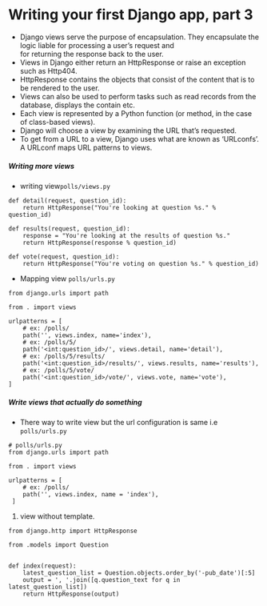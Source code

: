 # Writing your first Django app, part 3    
* Django views serve the purpose of encapsulation. They encapsulate the logic liable for processing a user’s request and    
for returning the response back to the user.   
* Views in Django either return an HttpResponse or raise an exception such as Http404.  
* HttpResponse contains the objects that consist of the content that is to be rendered to the user.    
* Views can also be used to perform tasks such as read records from the database, displays the contain etc.   
* Each view is represented by a Python function (or method, in the case of class-based views).  
* Django will choose a view by examining the URL that’s requested.   
* To get from a URL to a view, Django uses what are known as ‘URLconfs’. A URLconf maps URL patterns to views.   
  
##### Writing more views   
* writing view`polls/views.py`   
```` 
def detail(request, question_id):
    return HttpResponse("You're looking at question %s." % question_id)

def results(request, question_id):
    response = "You're looking at the results of question %s."
    return HttpResponse(response % question_id)

def vote(request, question_id):
    return HttpResponse("You're voting on question %s." % question_id)
````  
* Mapping view `polls/urls.py`   
``` 
from django.urls import path

from . import views

urlpatterns = [
    # ex: /polls/
    path('', views.index, name='index'),
    # ex: /polls/5/
    path('<int:question_id>/', views.detail, name='detail'),
    # ex: /polls/5/results/
    path('<int:question_id>/results/', views.results, name='results'),
    # ex: /polls/5/vote/
    path('<int:question_id>/vote/', views.vote, name='vote'),
]
```
##### Write views that actually do something  

* There way to write view but the url configuration is same i.e `polls/urls.py`    
```  
# polls/urls.py 
from django.urls import path

from . import views

urlpatterns = [
    # ex: /polls/
    path('', views.index, name = 'index'),
 ]
``` 
1. view without template.   
``` 
from django.http import HttpResponse

from .models import Question


def index(request):
    latest_question_list = Question.objects.order_by('-pub_date')[:5]
    output = ', '.join([q.question_text for q in latest_question_list])
    return HttpResponse(output)
```       
